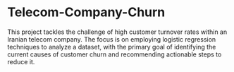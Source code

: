 # Telecom-Company-Churn
This project tackles the challenge of high customer turnover rates within an Iranian telecom company. The focus is on employing logistic regression techniques to analyze a dataset, with the primary goal of identifying the current causes of customer churn and recommending actionable steps to reduce it.
